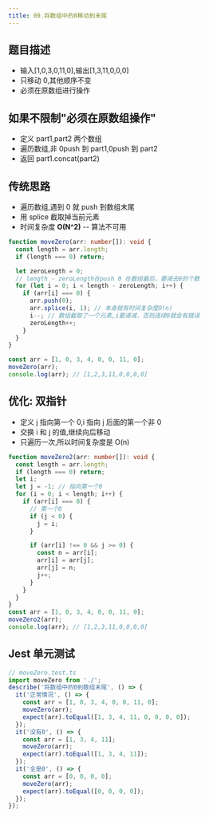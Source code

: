 ```yaml
---
title: 09.将数组中的0移动到末尾
---
```


## 题目描述

- 输入[1,0,3,0,11,0],输出[1,3,11,0,0,0]
- 只移动 0,其他顺序不变
- 必须在原数组进行操作

## 如果不限制"必须在原数组操作"

- 定义 part1,part2 两个数组
- 遍历数组,非 0push 到 part1,0push 到 part2
- 返回 part1.concat(part2)

## 传统思路

- 遍历数组,遇到 0 就 push 到数组末尾
- 用 splice 截取掉当前元素
- 时间复杂度 **O(N^2)** -- 算法不可用

```ts
function moveZero(arr: number[]): void {
  const length = arr.length;
  if (length === 0) return;

  let zeroLength = 0;
  // length - zeroLength在push 0 在数组最后，要减去0的个数
  for (let i = 0; i < length - zeroLength; i++) {
    if (arr[i] === 0) {
      arr.push(0);
      arr.splice(i, 1); // 本身就有时间复杂度O(n)
      i--; // 数组截取了一个元素,i要递减，否则连续0就会有错误
      zeroLength++;
    }
  }
}

const arr = [1, 0, 3, 4, 0, 0, 11, 0];
moveZero(arr);
console.log(arr); // [1,2,3,11,0,0,0,0]
```

## 优化: 双指针

- 定义 j 指向第一个 0,i 指向 j 后面的第一个非 0
- 交换 i 和 j 的值,继续向后移动
- 只遍历一次,所以时间复杂度是 O(n)

```ts
function moveZero2(arr: number[]): void {
  const length = arr.length;
  if (length === 0) return;
  let i;
  let j = -1; // 指向第一个0
  for (i = 0; i < length; i++) {
    if (arr[i] === 0) {
      // 第一个0
      if (j < 0) {
        j = i;
      }

      if (arr[i] !== 0 && j >= 0) {
        const n = arr[i];
        arr[i] = arr[j];
        arr[j] = n;
        j++;
      }
    }
  }
}
const arr = [1, 0, 3, 4, 0, 0, 11, 0];
moveZero2(arr);
console.log(arr); // [1,2,3,11,0,0,0,0]
```

## Jest 单元测试

```ts
// moveZero.test.ts
import moveZero from './';
describe('将数组中的0到数组末尾', () => {
  it('正常情况', () => {
    const arr = [1, 0, 3, 4, 0, 0, 11, 0];
    moveZero(arr);
    expect(arr).toEqual([1, 3, 4, 11, 0, 0, 0, 0]);
  });
  it('没有0', () => {
    const arr = [1, 3, 4, 11];
    moveZero(arr);
    expect(arr).toEqual([1, 3, 4, 11]);
  });
  it('全是0', () => {
    const arr = [0, 0, 0, 0];
    moveZero(arr);
    expect(arr).toEqual([0, 0, 0, 0]);
  });
});
```
